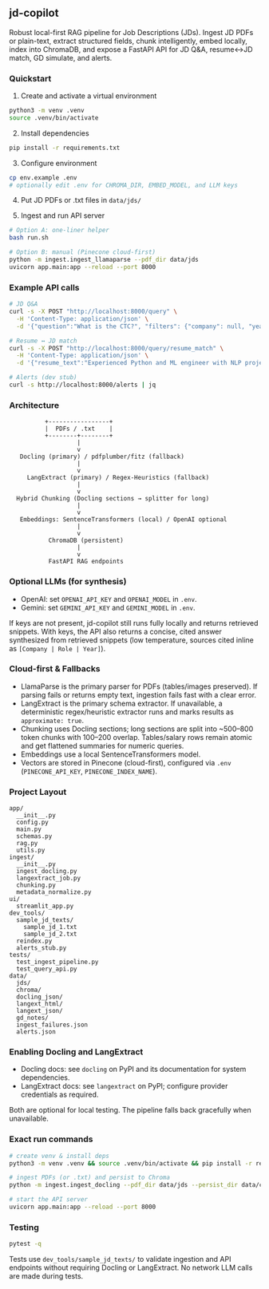 ## jd-copilot

Robust local-first RAG pipeline for Job Descriptions (JDs). Ingest JD PDFs or plain-text, extract structured fields, chunk intelligently, embed locally, index into ChromaDB, and expose a FastAPI API for JD Q&A, resume↔JD match, GD simulate, and alerts.

### Quickstart

1) Create and activate a virtual environment

```bash
python3 -m venv .venv
source .venv/bin/activate
```

2) Install dependencies

```bash
pip install -r requirements.txt
```

3) Configure environment

```bash
cp env.example .env
# optionally edit .env for CHROMA_DIR, EMBED_MODEL, and LLM keys
```

4) Put JD PDFs or .txt files in `data/jds/`

5) Ingest and run API server

```bash
# Option A: one-liner helper
bash run.sh

# Option B: manual (Pinecone cloud-first)
python -m ingest.ingest_llamaparse --pdf_dir data/jds
uvicorn app.main:app --reload --port 8000
```

### Example API calls

```bash
# JD Q&A
curl -s -X POST "http://localhost:8000/query" \
  -H 'Content-Type: application/json' \
  -d '{"question":"What is the CTC?", "filters": {"company": null, "year": null}, "top_k": 5}' | jq

# Resume ↔ JD match
curl -s -X POST "http://localhost:8000/query/resume_match" \
  -H 'Content-Type: application/json' \
  -d '{"resume_text":"Experienced Python and ML engineer with NLP projects.", "top_k": 3}' | jq

# Alerts (dev stub)
curl -s http://localhost:8000/alerts | jq
```

### Architecture

```
          +-----------------+
          |  PDFs / .txt    |
          +--------+--------+
                   |
                   v
   Docling (primary) / pdfplumber/fitz (fallback)
                   |
                   v
     LangExtract (primary) / Regex-Heuristics (fallback)
                   |
                   v
  Hybrid Chunking (Docling sections → splitter for long)
                   |
                   v
   Embeddings: SentenceTransformers (local) / OpenAI optional
                   |
                   v
           ChromaDB (persistent)
                   |
                   v
           FastAPI RAG endpoints
```

### Optional LLMs (for synthesis)

- OpenAI: set `OPENAI_API_KEY` and `OPENAI_MODEL` in `.env`.
- Gemini: set `GEMINI_API_KEY` and `GEMINI_MODEL` in `.env`.

If keys are not present, jd-copilot still runs fully locally and returns retrieved snippets. With keys, the API also returns a concise, cited answer synthesized from retrieved snippets (low temperature, sources cited inline as `[Company | Role | Year]`).

### Cloud-first & Fallbacks

- LlamaParse is the primary parser for PDFs (tables/images preserved). If parsing fails or returns empty text, ingestion fails fast with a clear error.
- LangExtract is the primary schema extractor. If unavailable, a deterministic regex/heuristic extractor runs and marks results as `approximate: true`.
- Chunking uses Docling sections; long sections are split into ~500–800 token chunks with 100–200 overlap. Tables/salary rows remain atomic and get flattened summaries for numeric queries.
- Embeddings use a local SentenceTransformers model.
- Vectors are stored in Pinecone (cloud-first), configured via `.env` (`PINECONE_API_KEY`, `PINECONE_INDEX_NAME`).

### Project Layout

```
app/
  __init__.py
  config.py
  main.py
  schemas.py
  rag.py
  utils.py
ingest/
  __init__.py
  ingest_docling.py
  langextract_job.py
  chunking.py
  metadata_normalize.py
ui/
  streamlit_app.py
dev_tools/
  sample_jd_texts/
    sample_jd_1.txt
    sample_jd_2.txt
  reindex.py
  alerts_stub.py
tests/
  test_ingest_pipeline.py
  test_query_api.py
data/
  jds/
  chroma/
  docling_json/
  langext_html/
  langext_json/
  gd_notes/
  ingest_failures.json
  alerts.json
```

### Enabling Docling and LangExtract

- Docling docs: see `docling` on PyPI and its documentation for system dependencies.
- LangExtract docs: see `langextract` on PyPI; configure provider credentials as required.

Both are optional for local testing. The pipeline falls back gracefully when unavailable.

### Exact run commands

```bash
# create venv & install deps
python3 -m venv .venv && source .venv/bin/activate && pip install -r requirements.txt

# ingest PDFs (or .txt) and persist to Chroma
python -m ingest.ingest_docling --pdf_dir data/jds --persist_dir data/chroma

# start the API server
uvicorn app.main:app --reload --port 8000
```

### Testing

```bash
pytest -q
```

Tests use `dev_tools/sample_jd_texts/` to validate ingestion and API endpoints without requiring Docling or LangExtract. No network LLM calls are made during tests.


